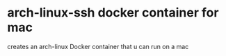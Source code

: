 # arch-linux-ssh docker container for mac
creates an arch-linux Docker container that u can run on a mac
